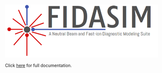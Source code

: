 ![FIDASIM](docs/media/fidasim-logo.png)

Click [here](http://d3denergetic.github.io/FIDASIM/) for full documentation.
